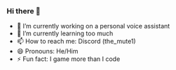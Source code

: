 ### Hi there 👋

<!--
**TheAgent-1/TheAgent-1** is a ✨ _special_ ✨ repository because its `README.md` (this file) appears on your GitHub profile.

Here are some ideas to get you started:
-->
- 🔭 I’m currently working on a personal voice assistant
- 🌱 I’m currently learning too much
- 📫 How to reach me: Discord (the_mute1)
- 😄 Pronouns: He/Him
- ⚡ Fun fact: I game more than I code

